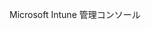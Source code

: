 <Token xmlns:xlink="http://www.w3.org/1999/xlink">Microsoft Intune 管理コンソール</Token>

<!--HONumber=May16_HO1-->



